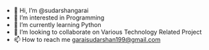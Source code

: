- 👋 Hi, I’m @sudarshangarai
- 👀 I’m interested in Programming
- 🌱 I’m currently learning Python
- 💞️ I’m looking to collaborate on Various Technology Related Project
- 📫 How to reach me garaisudarshan199@gmail.com

<!---
sudarshangarai/sudarshangarai is a ✨ special ✨ repository because its `README.md` (this file) appears on your GitHub profile.
You can click the Preview link to take a look at your changes.
--->
